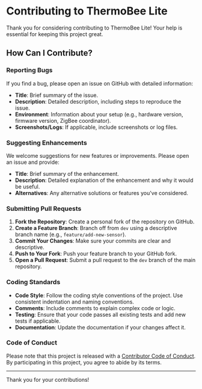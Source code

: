 # Contributing to ThermoBee Lite

Thank you for considering contributing to ThermoBee Lite! Your help is essential for keeping this project great.

## How Can I Contribute?

### Reporting Bugs

If you find a bug, please open an issue on GitHub with detailed information:

- **Title**: Brief summary of the issue.
- **Description**: Detailed description, including steps to reproduce the issue.
- **Environment**: Information about your setup (e.g., hardware version, firmware version, ZigBee coordinator).
- **Screenshots/Logs**: If applicable, include screenshots or log files.

### Suggesting Enhancements

We welcome suggestions for new features or improvements. Please open an issue and provide:

- **Title**: Brief summary of the enhancement.
- **Description**: Detailed explanation of the enhancement and why it would be useful.
- **Alternatives**: Any alternative solutions or features you've considered.

### Submitting Pull Requests

1. **Fork the Repository**: Create a personal fork of the repository on GitHub.
2. **Create a Feature Branch**: Branch off from `dev` using a descriptive branch name (e.g., `feature/add-new-sensor`).
3. **Commit Your Changes**: Make sure your commits are clear and descriptive.
4. **Push to Your Fork**: Push your feature branch to your GitHub fork.
5. **Open a Pull Request**: Submit a pull request to the `dev` branch of the main repository.

### Coding Standards

- **Code Style**: Follow the coding style conventions of the project. Use consistent indentation and naming conventions.
- **Comments**: Include comments to explain complex code or logic.
- **Testing**: Ensure that your code passes all existing tests and add new tests if applicable.
- **Documentation**: Update the documentation if your changes affect it.

### Code of Conduct

Please note that this project is released with a [Contributor Code of Conduct](./CODE_OF_CONDUCT.md). By participating in this project, you agree to abide by its terms.

---

Thank you for your contributions!
